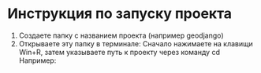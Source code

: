 # Инструкция по запуску проекта
1. Создаете папку с названием проекта (например geodjango)
2. Открываете эту папку в терминале:
Сначало нажимаете на клавищи Win+R, затем указываете путь к проекту через команду cd
Например:
